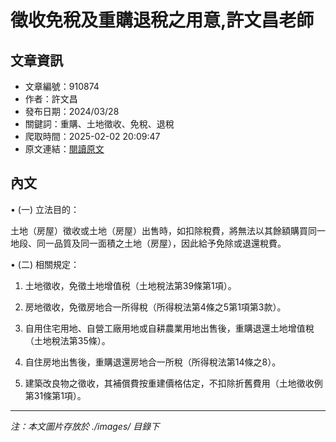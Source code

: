 # 徵收免稅及重購退稅之用意,許文昌老師

## 文章資訊
- 文章編號：910874
- 作者：許文昌
- 發布日期：2024/03/28
- 關鍵詞：重購、土地徵收、免稅、退稅
- 爬取時間：2025-02-02 20:09:47
- 原文連結：[閱讀原文](https://real-estate.get.com.tw/Columns/detail.aspx?no=910874)

## 內文
• (一) 立法目的：

土地（房屋）徵收或土地（房屋）出售時，如扣除稅費，將無法以其餘額購買同一地段、同一品質及同一面積之土地（房屋），因此給予免除或退還稅費。

• (二) 相關規定：

1. 土地徵收，免徵土地增值税（土地稅法第39條第1項）。

2. 房地徵收，免徵房地合一所得稅（所得稅法第4條之5第1項第3款）。

3. 自用住宅用地、自營工廠用地或自耕農業用地出售後，重購退還土地增值稅（土地稅法第35條）。

4. 自住房地出售後，重購退還房地合一所稅（所得稅法第14條之8）。

5. 建築改良物之徵收，其補償費按重建價格估定，不扣除折舊費用（土地徵收例第31條第1項）。
---
*注：本文圖片存放於 ./images/ 目錄下*
